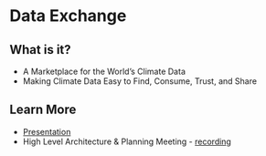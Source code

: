 # Data Exchange
## What is it?
- A Marketplace for the World’s Climate Data
- Making Climate Data Easy to Find, Consume, Trust, and Share

## Learn More
- [Presentation](https://osclimateorg.sharepoint.com/:b:/g/Eag_MaNwuO9HpxVvkdv-_VkBZZxoC5axhFeoYIl2kJE5qQ?e=QjigLV)
- High Level Architecture & Planning Meeting - [recording](https://osclimateorg.sharepoint.com/:v:/g/ETwf-xnKAB1AjUuFZnEEpCQBH4zd2RBSwrntXaOQv7qZow?e=Ifnoos)
